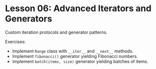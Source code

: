 # Lesson 06: Advanced Iterators and Generators

Custom iteration protocols and generator patterns.

Exercises:
- Implement `Range` class with `__iter__` and `__next__` methods.
- Implement `fibonacci()` generator yielding Fibonacci numbers.
- Implement `batch(items, size)` generator yielding batches of items.


